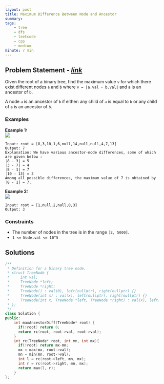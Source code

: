 ```yaml
---
layout: post
title: Maximum Difference Between Node and Ancestor
summary:
tags:
    - tree
    - dfs
    - leetcode
    - cpp
    - medium
minute: 7 min
---
```


## Problem Statement - [*link*](https://leetcode.com/problems/maximum-difference-between-node-and-ancestor)  

Given the root of a binary tree, find the maximum value `v` for which there exist different nodes `a` and `b` where `v = |a.val - b.val|` and `a` is an ancestor of `b`.

A node `a` is an ancestor of `b` if either: any child of `a` is equal to `b` or any child of `a` is an ancestor of `b`.


### Examples

**Example 1:**   
<img src="https://assets.leetcode.com/uploads/2020/11/09/tmp-tree.jpg">
```
Input: root = [8,3,10,1,6,null,14,null,null,4,7,13]
Output: 7
Explanation: We have various ancestor-node differences, some of which are given below :
|8 - 3| = 5
|3 - 7| = 4
|8 - 1| = 7
|10 - 13| = 3
Among all possible differences, the maximum value of 7 is obtained by |8 - 1| = 7.
```

**Example 2:**  
<img src="https://assets.leetcode.com/uploads/2020/11/09/tmp-tree-1.jpg">
```
Input: root = [1,null,2,null,0,3]
Output: 3
```

### Constraints

+ The number of nodes in the tree is in the range `[2, 5000]`.
+ `1 <= Node.val <= 10^5`

## Solutions

```cpp
/**
 * Definition for a binary tree node.
 * struct TreeNode {
 *     int val;
 *     TreeNode *left;
 *     TreeNode *right;
 *     TreeNode() : val(0), left(nullptr), right(nullptr) {}
 *     TreeNode(int x) : val(x), left(nullptr), right(nullptr) {}
 *     TreeNode(int x, TreeNode *left, TreeNode *right) : val(x), left(left), right(right) {}
 * };
 */
class Solution {
public:
    int maxAncestorDiff(TreeNode* root) {
      if(!root) return 0;
      return rc(root, root->val, root->val);
    }
    int rc(TreeNode* root, int mn, int mx){
      if(!root) return mx-mn;
      mx = max(mx, root->val);
      mn = min(mn, root->val);
      int l = rc(root->left, mn, mx);
      int r = rc(root->right, mn, mx);
      return max(l, r);
    }
};
```

